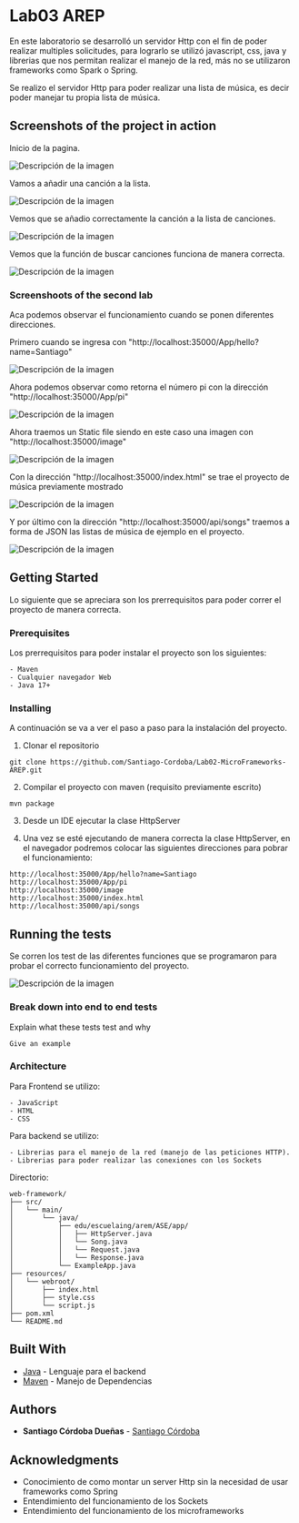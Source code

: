 # Lab03 AREP

En este laboratorio se desarrolló un servidor Http con el fin de poder realizar multiples solicitudes, para lograrlo 
se utilizó javascript, css, java y librerias que nos permitan realizar el manejo de la red, más no se utilizaron frameworks
como Spark o Spring.

Se realizo el servidor Http para poder realizar una lista de música, es decir poder manejar tu propia lista de música.

## Screenshots of the project in action

Inicio de la pagina.

![Descripción de la imagen](src/img/img_1.png)

Vamos a añadir una canción a la lista.

![Descripción de la imagen](src/img/img_2.png)

Vemos que se añadio correctamente la canción a la lista de canciones.

![Descripción de la imagen](src/img/img_3.png)

Vemos que la función de buscar canciones funciona de manera correcta.

![Descripción de la imagen](src/img/img_4.png)

### Screenshoots of the second lab

Aca podemos observar el funcionamiento cuando se ponen diferentes direcciones.

Primero cuando se ingresa con "http://localhost:35000/App/hello?name=Santiago"

![Descripción de la imagen](src/img/img_5.png)

Ahora podemos observar como retorna el número pi con la dirección "http://localhost:35000/App/pi"

![Descripción de la imagen](src/img/img_6.png)

Ahora traemos un Static file siendo en este caso una imagen con "http://localhost:35000/image"

![Descripción de la imagen](src/img/img_7.png)

Con la dirección "http://localhost:35000/index.html" se trae el proyecto de música previamente mostrado

![Descripción de la imagen](src/img/img_8.png)

Y por último con la dirección "http://localhost:35000/api/songs" traemos a forma de JSON las listas de música de ejemplo en el proyecto.


![Descripción de la imagen](src/img/img_9.png)

## Getting Started

Lo siguiente que se apreciara son los prerrequisitos para poder correr el proyecto de manera correcta.

### Prerequisites

Los prerrequisitos para poder instalar el proyecto son los siguientes:

```
- Maven
- Cualquier navegador Web
- Java 17+
```
### Installing

A continuación se va a ver el paso a paso para la instalación del proyecto.

1. Clonar el repositorio

```
git clone https://github.com/Santiago-Cordoba/Lab02-MicroFrameworks-AREP.git
```

2. Compilar el proyecto con maven (requisito previamente escrito)

```
mvn package
```

3. Desde un IDE ejecutar la clase HttpServer

4. Una vez se esté ejecutando de manera correcta la clase HttpServer, en el navegador podremos colocar las siguientes direcciones para pobrar el funcionamiento:


```
http://localhost:35000/App/hello?name=Santiago
http://localhost:35000/App/pi
http://localhost:35000/image
http://localhost:35000/index.html
http://localhost:35000/api/songs 
```

## Running the tests

Se corren los test de las diferentes funciones que se programaron para probar el correcto funcionamiento del proyecto.

![Descripción de la imagen](src/img/img_10.png)

### Break down into end to end tests

Explain what these tests test and why

```
Give an example
```

### Architecture

Para Frontend se utilizo:

```
- JavaScript
- HTML
- CSS
```

Para backend se utilizo:

```
- Librerias para el manejo de la red (manejo de las peticiones HTTP).
- Librerias para poder realizar las conexiones con los Sockets
```

Directorio:

```
web-framework/
├── src/
│   └── main/
│       └── java/
│           ├── edu/escuelaing/arem/ASE/app/
│           │   ├── HttpServer.java
│           │   └── Song.java
│           │   └── Request.java
│           │   └── Response.java
│           └── ExampleApp.java
├── resources/
│   └── webroot/
│       ├── index.html
│       ├── style.css
│       └── script.js
├── pom.xml
└── README.md
```


## Built With

* [Java](https://www.java.com/es) - Lenguaje para el backend
* [Maven](https://maven.apache.org/) - Manejo de Dependencias

## Authors

* **Santiago Córdoba Dueñas**  - [Santiago Córdoba](https://github.com/Santiago-Cordoba)

## Acknowledgments

* Conocimiento de como montar un server Http sin la necesidad de usar frameworks como Spring
* Entendimiento del funcionamiento de los Sockets
* Entendimiento del funcionamiento de los microframeworks


